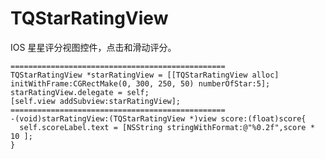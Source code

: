 TQStarRatingView
================

IOS 星星评分视图控件，点击和滑动评分。



    ================================================
    TQStarRatingView *starRatingView = [[TQStarRatingView alloc] initWithFrame:CGRectMake(0, 300, 250, 50) numberOfStar:5];
    starRatingView.delegate = self;
    [self.view addSubview:starRatingView];
    ================================================
    -(void)starRatingView:(TQStarRatingView *)view score:(float)score{
      self.scoreLabel.text = [NSString stringWithFormat:@"%0.2f",score * 10 ];
    }
